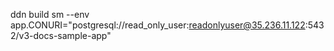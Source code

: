 ddn build sm --env app.CONURI="postgresql://read_only_user:readonlyuser@35.236.11.122:5432/v3-docs-sample-app"